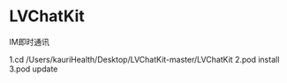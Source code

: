 # LVChatKit
IM即时通讯

1.cd /Users/kauriHealth/Desktop/LVChatKit-master/LVChatKit
2.pod install
3.pod update
